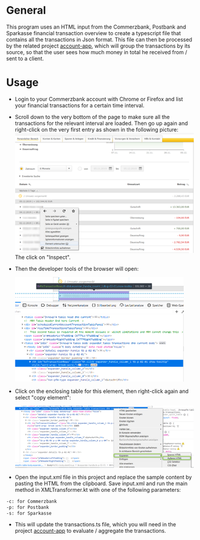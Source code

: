 # General

This program uses an HTML input from the Commerzbank, Postbank and Sparkasse financial transaction overview to create a typescript file that contains all the transactions in Json format. This file can then be processed by the related project [account-app](https://github.com/tomreineke/account-app), which will group the transactions by its source, so that the user sees how much money in total he received from / sent to a client.

# Usage

* Login to your Commerzbank account with Chrome or Firefox and list your financial transactions for a certain time interval. 

* Scroll down to the very bottom of the page to make sure all the transactions for the relevant interval are loaded. Then go up again and right-click on the very first entry as shown in the following picture:
  <img src="https://github.com/tomreineke/bank-account-checker/blob/master/src/resources/images/inspect_element.png" style="zoom:50%;" />
  The click on "Inspect".
  
* Then the developer tools of the browser will open:

  <img src="https://github.com/tomreineke/bank-account-checker/blob/master/src/resources/images/dev_tools.png" style="zoom:50%;" />

* Click on the enclosing table for this element, then right-click again and select "copy element":

  <img src="https://github.com/tomreineke/bank-account-checker/blob/master/src/resources/images/copy_table.png" style="zoom:50%;" />

* Open the input.xml file in this project and replace the sample content by pasting the HTML from the clipboard. Save input.xml and run the main method in XMLTransformer.kt with one of the following parameters:
```
-c: for Commerzbank
-p: for Postbank
-s: for Sparkasse 
```

* This will update the transactions.ts file, which you will need in the project [account-app](https://github.com/tomreineke/account-app) to evaluate / aggregate the transactions. 

